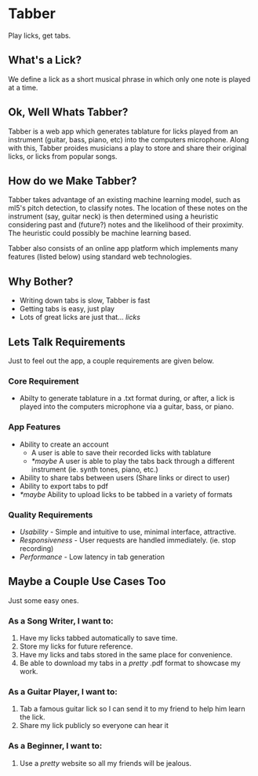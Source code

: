 # Tabber
Play licks, get tabs.

## What's a Lick? 
We define a lick as a short musical phrase in which only one note is played at a time.

## Ok, Well Whats Tabber?
Tabber is a web app which generates tablature for licks played from an instrument (guitar, bass, piano, etc) into the computers microphone. Along with this, Tabber proides musicians a play to store and share their original licks, or licks from popular songs.

## How do we Make Tabber?
Tabber takes advantage of an existing machine learning model, such as ml5's pitch detection, to classify notes. The location of these notes on the instrument (say, guitar neck) is then determined using a heuristic considering past and (future?) notes and the likelihood of their proximity. The heuristic could possibly be machine learning based. 

Tabber also consists of an online app platform which implements many features (listed below) using standard web technologies.

## Why Bother?
- Writing down tabs is slow, Tabber is fast
- Getting tabs is easy, just play
- Lots of great licks are just that... _licks_

## Lets Talk Requirements
Just to feel out the app, a couple requirements are given below.

### Core Requirement
- Abilty to generate tablature in a .txt format during, or after, a lick is played into the computers microphone via a guitar, bass, or piano.

### App Features
- Ability to create an account
    - A user is able to save their recorded licks with tablature
    - _*maybe_ A user is able to play the tabs back through a different instrument (ie. synth tones, piano, etc.)
- Ability to share tabs between users (Share links or direct to user)
- Ability to export tabs to pdf
- _*maybe_ Ability to upload licks to be tabbed in a variety of formats 

### Quality Requirements
- _Usability_ - Simple and intuitive to use, minimal interface, attractive.
- _Responsiveness_ - User requests are handled immediately. (ie. stop recording)
- _Performance_ - Low latency in tab generation

## Maybe a Couple Use Cases Too
Just some easy ones.

### As a Song Writer, I want to:
1. Have my licks tabbed automatically to save time.
2. Store my licks for future reference.
3. Have my licks and tabs stored in the same place for convenience.
4. Be able to download my tabs in a _pretty_ .pdf format to showcase my work.

### As a Guitar Player, I want to:
1. Tab a famous guitar lick so I can send it to my friend to help him learn the lick.
2. Share my lick publicly so everyone can hear it

### As a Beginner, I want to:
1. Use a _pretty_ website so all my friends will be jealous.
